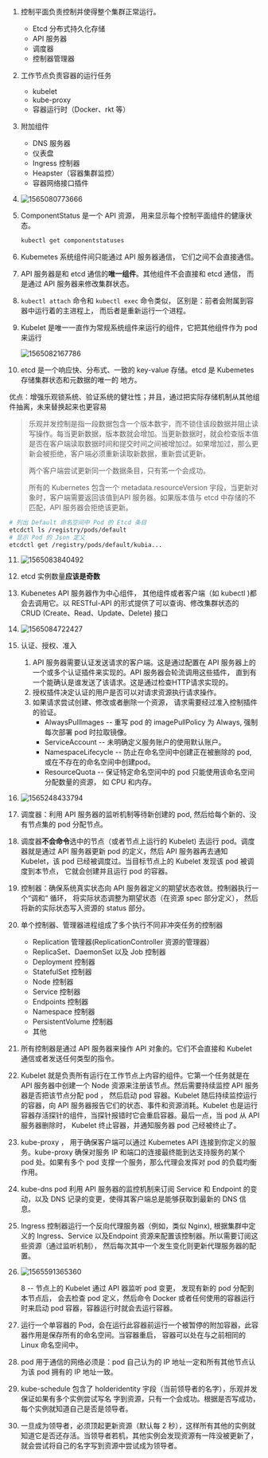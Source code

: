 1. 控制平面负责控制并使得整个集群正常运行。

   - Etcd 分布式持久化存储
   - API 服务器
   - 调度器
   - 控制器管理器

2. 工作节点负责容器的运行任务

   - kubelet
   - kube-proxy
   - 容器运行时（Docker、rkt 等）

3. 附加组件

   - DNS 服务器
   - 仪表盘
   - Ingress 控制器
   - Heapster（容器集群监控）
   - 容器网络接口插件

4. ![1565080773666](1565080773666.png)

5. ComponentStatus 是一个 API 资源， 用来显示每个控制平面组件的健康状态。

   ```bash
   kubectl get componentstatuses
   ```

6. Kubemetes 系统组件间只能通过 API 服务器通信， 它们之间不会直接通信。

7. API 服务器是和 etcd 通信的**唯一组件**。其他组件不会直接和 etcd 通信， 而是通过 API 服务器来修改集群状态。

8. `kubectl attach` 命令和 `kubectl exec` 命令类似， 区别是：前者会附属到容器中运行着的主进程上， 而后者是重新运行一个进程。

9. Kubelet 是唯一一直作为常规系统组件来运行的组件，它把其他组件作为 pod 来运行

   ![1565082167786](1565082167786.png)

10. etcd 是一个响应快、分布式、一致的 key-value 存储。etcd 是 Kubemetes 存储集群状态和元数据的唯一的
      地方。

   优点：增强乐观锁系统、验证系统的健壮性；并且，通过把实际存储机制从其他组件抽离，未来替换起来也更容易

   > 乐观并发控制是指一段数据包含一个版本数宇，而不锁住该段数据并阻止读写操作。每当更新数据，版本数就会增加。当更新数据时，就会检查版本值是否在客户端读取数据时间和提交时间之间被增加过。如果增加过，那么更新会被拒绝，客户端必须重新读取新数据，重新尝试更新。
   >
   > 两个客户端尝试更新同一个数据条目，只有笫一个会成功。
   >
   > 所有的 Kubernetes 包含一个 metadata.resourceVersion 宇段，当更新对象时，客户端需要返回该值到API 服务器。如果版本值与 etcd 中存储的不匹配，API 服务器会拒绝该更新。

   ```bash
   # 列出 Default 命名空间中 Pod 的 Etcd 条目
   etcdctl ls /registry/pods/default
   # 显示 Pod 的 Json 定义
   etcdctl get /registry/pods/default/kubia...
   ```

11. ![1565083840492](1565083840492.png)

12. etcd 实例数量**应该是奇数**

13. Kubenetes  API 服务器作为中心组件， 其他组件或者客户端（如 kubectl )都会去调用它。以 RESTful-API 的形式提供了可以查询、修改集群状态的 CRUD (Create、Read、Update、Delete) 接口

14. ![1565084722427](1565084722427.png)

15. 认证、授权、准入

    1. API 服务器需要认证发送请求的客户端。这是通过配置在 API 服务器上的一个或多个认证插件来实现的。API 服务器会轮流调用这些插件， 直到有一个能确认是谁发送了该请求。这是通过检查HTTP请求实现的。
    2. 授权插件决定认证的用户是否可以对请求资源执行请求操作。
    3. 如果请求尝试创建、修改或者删除一个资源， 请求需要经过准入控制插件的验证。
       - AlwaysPullImages -- 重写 pod 的 imagePullPolicy 为 Always, 强制每次部署 pod 时拉取镜像。
       - ServiceAccount -- 未明确定义服务账户的使用默认账户。
       - NamespaceLifecycle -- 防止在命名空间中创建正在被删除的 pod, 或在不存在的命名空间中创建pod。
       - ResourceQuota -- 保证特定命名空间中的 pod 只能使用该命名空间分配数量的资源， 如 CPU 和内存。
    
16. ![1565248433794](1565248433794.png)

17. 调度器：利用 API 服务器的监听机制等待新创建的 pod, 然后给每个新的、没有节点集的 pod 分配节点。

18. 调度器**不会命令**选中的节点（或者节点上运行的 Kubelet) 去运行 pod。调度器就是通过 API 服务器更新 pod 的定义，然后 API 服务器再去通知 Kubelet，该 pod 已经被调度过。当目标节点上的 Kubelet 发现该 pod 被调度到本节点， 它就会创建并且运行 pod 的容器。

19. 控制器：确保系统真实状态向 API 服务器定义的期望状态收敛。控制器执行一个“调和“ 循环， 将实际状态调整为期望状态（在资源 spec 部分定义）， 然后将新的实际状态写入资源的 status 部分。

20. 单个控制器、管理器进程组成了多个执行不同非冲突任务的控制器

    - Replication 管理器(ReplicationController 资源的管理器）
    - ReplicaSet、DaemonSet 以及 Job 控制器
    - Deployment 控制器
    - StatefulSet 控制器
    - Node 控制器
    - Service 控制器
    - Endpoints 控制器
    - Namespace 控制器
    - PersistentVolume 控制器
    - 其他
    
21. 所有控制器是通过 API 服务器来操作 API 对象的。它们不会直接和 Kubelet 通信或者发送任何类型的指令。

22. Kubelet 就是负责所有运行在工作节点上内容的组件。它第一个任务就是在 API 服务器中创建一个 Node 资源来注册该节点。然后需要持续监控 API 服务器是否把该节点分配 pod ， 然后启动 pod 容器。Kubelet 随后持续监控运行的容器，向 API 服务器报告它们的状态、事件和资源消耗。Kubelet 也是运行容器存活探针的组件，当探针报错时它会重启容器。最后一点，当 pod 从 API 服务器删除时， Kubelet 终止容器，并通知服务器 pod 己经被终止了。

23. kube-proxy ， 用于确保客户端可以通过 Kubemetes API 连接到你定义的服务。kube-proxy 确保对服务 IP 和端口的连接最终能到达支持服务的某个 pod 处。如果有多个 pod 支撑一个服务，那么代理会发挥对 pod 的负载均衡作用。

24. kube-dns pod 利用 API 服务器的监控机制来订阅 Service 和 Endpoint 的变动，以及 DNS 记录的变更，使得其客户端总是能够获取到最新的 DNS 信息。

25. Ingress 控制器运行一个反向代理服务器（例如，类似 Nginx), 根据集群中定义的 Ingress、Service 以及Endpoint 资源来配置该控制器。所以需要订阅这些资源（通过监听机制）， 然后每次其中一个发生变化则更新代理服务器的配置。

26. ![1565591365360](1565591365360.png)

    8 -- 节点上的 Kubelet 通过 API 器监听 pod 变更， 发现有新的 pod 分配到本节点后， 会去检查 pod 定义，然后命令 Docker 或者任何使用的容器运行时来启动 pod 容器，容器运行时就会去运行容器。

27. 运行一个单容器的 Pod，会在运行此容器前运行一个被暂停的附加容器，此容器作用是保存所有的命名空间。当容器重启， 容器可以处在与之前相同的 Linux 命名空间中。

28. pod 用于通信的网络必须是：pod 自己认为的 IP 地址一定和所有其他节点认为该 pod 拥有的 IP 地址一致。

29. kube-schedule 包含了 holderidentity 宇段（当前领导者的名字），乐观并发保证如果有多个实例尝试写名
    字到资源，只有一个会成功。根据是否写成功，每个实例就知道自己是否是领导者。

30. 一旦成为领导者，必须顶起更新资源（默认每 2 秒），这样所有其他的实例就知道它是否还存活。当领导者若机，其他实例会发现资源有一阵没被更新了，就会尝试将自己的名字写到资源中尝试成为领导者。


